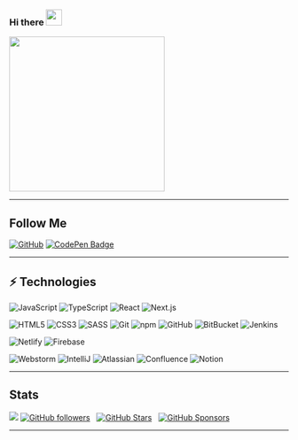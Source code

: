 ### Hi there <img src="https://github.com/TheDudeThatCode/TheDudeThatCode/blob/master/Assets/Hi.gif" width="29px"> 

<img src="https://media.giphy.com/media/Vuw9m5wXviFIQ/source.gif" width="280" height="auto" />



<hr>

## Follow Me

[![GitHub](https://img.shields.io/badge/-GitHub-181717?style=for-the-badge&logo=github&logoColor=white&link=https://github.com/JlaPrs)](https://github.com/JlaPrs)
[![CodePen Badge](https://img.shields.io/badge/-JlaPrs-313333?style=for-the-badge&logo=CodePen&logoColor=white)](https://codepen.io/jlaprs "Follow on CodePen")

<hr>

## ⚡ Technologies

![JavaScript](https://img.shields.io/badge/-JavaScript-22272e?style=for-the-badge&logo=javascript)
![TypeScript](https://img.shields.io/badge/-TypeScript-22272e?style=for-the-badge&logo=typescript)
![React](https://img.shields.io/badge/-React-22272e?style=for-the-badge&logo=React)
![Next.js](https://img.shields.io/badge/-Next.js-22272e?style=for-the-badge&logo=next.js)
<!-- ![Nodejs](https://img.shields.io/badge/-Nodejs-22272e?style=for-the-badge&logo=Node.js) -->
![HTML5](https://img.shields.io/badge/-HTML5-22272e?style=for-the-badge&logo=html5&logoColor=E34F26)
![CSS3](https://img.shields.io/badge/-CSS3-22272e?style=for-the-badge&logo=css3&logoColor=1572B6)
![SASS](https://img.shields.io/badge/-SASS/SCSS-22272e?style=for-the-badge&logo=sass)
![Git](https://img.shields.io/badge/-Git-22272e?style=for-the-badge&logo=git)
![npm](https://img.shields.io/badge/-npm-22272e?style=for-the-badge&logo=npm)
![GitHub](https://img.shields.io/badge/-GitHub-22272e?style=for-the-badge&logo=github)
![BitBucket](https://img.shields.io/badge/-BitBucket-22272e?style=for-the-badge&logo=bitbucket&logoColor=0052cc)
![Jenkins](https://img.shields.io/badge/-Jenkins-22272e?style=for-the-badge&logo=Jenkins)

![Netlify](https://img.shields.io/badge/-Netlify-22272e?style=for-the-badge&logo=netlify)
![Firebase](https://img.shields.io/badge/-Firebase-22272e?style=for-the-badge&logo=firebase)

![Webstorm](https://img.shields.io/badge/-Webstorm-22272e?style=for-the-badge&logo=webstorm&logoColor=07c3f2)
![IntelliJ](https://img.shields.io/badge/-Intellij-22272e?style=for-the-badge&logo=jetbrains&logoColor=white)
![Atlassian](https://img.shields.io/badge/-Atlassian-22272e?style=for-the-badge&logo=atlassian&logoColor=0052cc)
![Confluence](https://img.shields.io/badge/-Confluence-22272e?style=for-the-badge&logo=confluence&logoColor=0052cc)
![Notion](https://img.shields.io/badge/-Notion-22272e?style=for-the-badge&logo=notion)

<!-- 
logo only
  <img width="35" src="https://raw.githubusercontent.com/gilbarbara/logos/master/logos/atlassian.svg"/> 
-->

<hr>

## Stats


![](https://komarev.com/ghpvc/?username=JlaPrs&color=007ec6&style=for-the-badge)
[![GitHub followers](https://img.shields.io/github/followers/JlaPrs?logo=GitHub&style=for-the-badge)](https://github.com/JlaPrs) &nbsp; [![GitHub Stars](https://img.shields.io/github/stars/JlaPrs?logo=github&style=for-the-badge)](https://github.com/JlaPrs) &nbsp; [![GitHub Sponsors](https://img.shields.io/github/sponsors/JlaPrs?color=BF4B8A&logo=githubsponsors&style=for-the-badge&label=Sponsor%20on%20Github)](https://github.com/sponsors/JlaPrs)



<hr>

<!--
**JlaPrs/JlaPrs** is a ✨ _special_ ✨ repository because its `README.md` (this file) appears on your GitHub profile.

Here are some ideas to get you started:

- 🔭 I’m currently working on ...
- 🌱 I’m currently learning ...
- 👯 I’m looking to collaborate on ...
- 🤔 I’m looking for help with ...
- 💬 Ask me about ...
- 📫 How to reach me: ...
- 😄 Pronouns: ...
- ⚡ Fun fact: ...
-->

